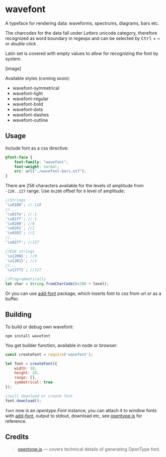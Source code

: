 # wavefont

A typeface for rendering data: waveforms, spectrums, diagrams, bars etc.

The charcodes for the data fall under _Letters_ unicode category, therefore recognized as word boundary in regexps and can be selected by <kbd>Ctrl</kbd> + <kbd>→</kbd> or _double click_ .

Latin set is covered with empty values to allow for recognizing the font by system.

[image]

Available styles (coming soon):

* wavefont-symmetrical
* wavefont-light
* wavefont-regular
* wavefont-bold
* wavefont-dots
* wavefont-dashes
* wavefont-outline


## Usage

Include font as a css directive:

```css
@font-face {
	font-family: "wavefont";
	font-weight: normal;
	src: url("./wavefont-bars.otf");
}
```

There are 256 characters available for the levels of amplitude from `-128..127` range.
Use `0x200` offset for `0` level of amplitude:

```js
//Strings
'\u0180'; //-128
//...
'\u01fe'; //-1
'\u01ff'; //-1
'\u0200'; //0
'\u0201'; //1
'\u0202'; //2
//...
'\u027f'; //127

//ES6 strings
`\u{200}`; //0
`\u{201}`; //1
//...
`\u{27f}`; //127

//Programmatically
let char = String.fromCharCode(0x200 + level);
```

Or you can use [add-font](https://npmjs.org/package/font) package, which inserts font to css from url or as a buffer.


## Building

To build or debug own wavefont:

`npm install wavefont`

You get builder function, available in node or browser:

```js
const createFont = require('wavefont');

let font = createFont({
	width: 10,
	height: 20,
	range: [],
	symmetrical: true
});

//will download or create font
font.download();
```

`font` now is an _opentype.Font_ instance, you can attach it to window fonts with [add-font](https://npmjs.org/package/add-font), output to stdout, download etc, see [opentype.js](https://github.com/nodebox/opentype.js) for reference.


## Credits

> [opentype.js](https://github.com/nodebox/opentype.js) — covers technical details of generating OpenType font.<br/>